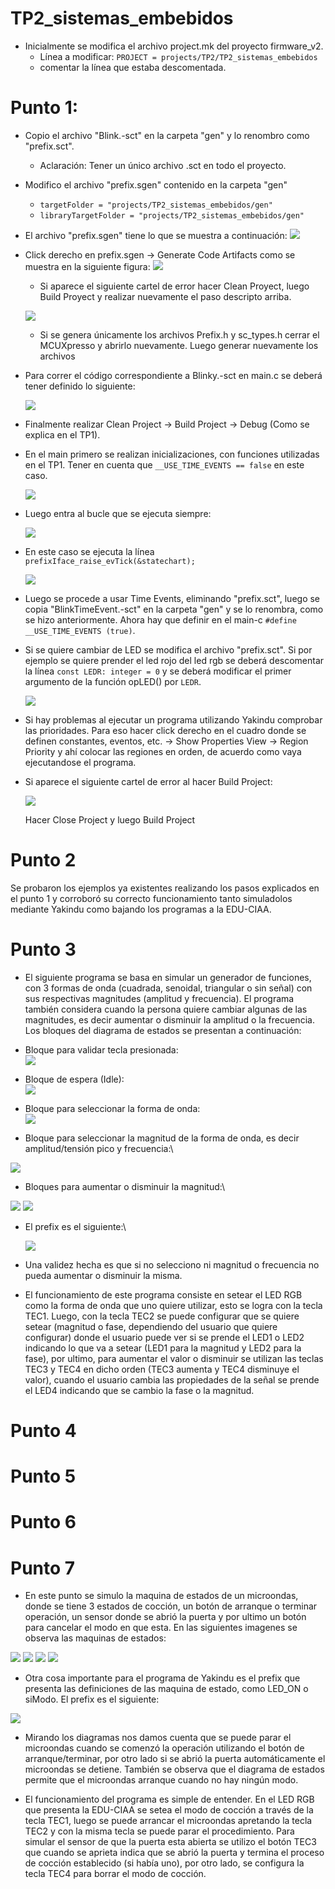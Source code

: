 # TP2_sistemas_embebidos

- Inicialmente se modifica el archivo project.mk del proyecto firmware_v2.
  - Línea a modificar: ```PROJECT = projects/TP2/TP2_sistemas_embebidos```
  - comentar la línea que estaba descomentada.
  
# Punto 1:

- Copio el archivo "Blink.-sct" en la carpeta "gen" y lo renombro como "prefix.sct".
  - Aclaración: Tener un único archivo .sct en todo el proyecto.
- Modifico el archivo "prefix.sgen" contenido en la carpeta "gen"
  -	```targetFolder = "projects/TP2_sistemas_embebidos/gen"```
  - ```libraryTargetFolder = "projects/TP2_sistemas_embebidos/gen"```
- El archivo "prefix.sgen" tiene lo que se muestra a continuación:
![](https://github.com/elmatus/TP2_sistemas_embebidos/blob/master/images/sgen.png)
- Click derecho en prefix.sgen -> Generate Code Artifacts como se muestra en la siguiente figura:
![](https://github.com/elmatus/TP2_sistemas_embebidos/blob/master/images/sgen-generateCode.png)
  - Si aparece el siguiente cartel de error hacer Clean Proyect, luego Build Proyect y realizar nuevamente el paso descripto arriba.
  
  ![](https://github.com/elmatus/TP2_sistemas_embebidos/blob/master/images/error_prefix_sgen.PNG)
  
  - Si se genera únicamente los archivos Prefix.h y sc_types.h cerrar el MCUXpresso y abrirlo nuevamente. Luego generar nuevamente los archivos
  
- Para correr el código correspondiente a Blinky.-sct en main.c se deberá tener definido lo siguiente: 

  ![](https://github.com/elmatus/TP2_sistemas_embebidos/blob/master/images/punto1_TimeEvents.PNG)
  
- Finalmente realizar Clean Project -> Build Project -> Debug (Como se explica en el TP1). 
  
- En el main primero se realizan inicializaciones, con funciones utilizadas en el TP1. Tener en cuenta que ```__USE_TIME_EVENTS == false```
  en este caso. 
  
  ![](https://github.com/elmatus/TP2_sistemas_embebidos/blob/master/images/punto1_main_init.PNG)
  
- Luego entra al bucle que se ejecuta siempre:

  ![](https://github.com/elmatus/TP2_sistemas_embebidos/blob/master/images/punto1_while.PNG)
  
- En este caso se ejecuta la línea ```prefixIface_raise_evTick(&statechart);```
  
  ![](https://github.com/elmatus/TP2_sistemas_embebidos/blob/master/images/punto1_raise_evTick.PNG)
  

- Luego se procede a usar Time Events, eliminando "prefix.sct", luego se copia "BlinkTimeEvent.-sct" en la carpeta "gen" y se lo
renombra, como se hizo anteriormente. Ahora hay que definir en el main-c ```#define __USE_TIME_EVENTS (true)```.

- Si se quiere cambiar de LED se modifica el archivo "prefix.sct". Si por ejemplo se quiere prender el led rojo del led rgb se deberá descomentar la línea ```const LEDR: integer = 0``` y se deberá modificar el primer argumento de la función opLED() por ```LEDR```. 

  ![](https://github.com/elmatus/TP2_sistemas_embebidos/blob/master/images/punto1_yakindu.PNG)

- Si hay problemas al ejecutar un programa utilizando Yakindu comprobar las prioridades. Para eso hacer click derecho en el cuadro donde se definen constantes, eventos, etc. -> Show Properties View -> Region Priority y ahí colocar las regiones en orden, de acuerdo como vaya ejecutandose el programa. 

- Si aparece el siguiente cartel de error al hacer Build Project:

  ![](https://github.com/elmatus/TP2_sistemas_embebidos/blob/master/images/error_build_project.jpeg)

  Hacer Close Project y luego Build Project

# Punto 2

Se probaron los ejemplos ya existentes realizando los pasos explicados en el punto 1 y corroboró su correcto funcionamiento tanto simuladolos mediante Yakindu como bajando los programas a la EDU-CIAA.

# Punto 3

 -  El siguiente programa se basa en simular un generador de funciones, con 3 formas de onda (cuadrada, senoidal, triangular o sin señal) con sus respectivas magnitudes (amplitud y frecuencia). El programa también considera cuando la persona quiere cambiar algunas de las magnitudes, es decir aumentar o disminuir la amplitud o la frecuencia. Los bloques del diagrama de estados se presentan a continuación:

  - Bloque para validar tecla presionada:\
 ![](https://github.com/elmatus/TP2_sistemas_embebidos/blob/master/images/generadorFunciones/tecx.png)

 - Bloque de espera (Idle):\
 ![](https://github.com/elmatus/TP2_sistemas_embebidos/blob/master/images/generadorFunciones/main-region.png)
 
 - Bloque para seleccionar la forma de onda:\
 ![](https://github.com/elmatus/TP2_sistemas_embebidos/blob/master/images/generadorFunciones/formaDeOnda.png)

- Bloque para seleccionar la magnitud de la forma de onda, es decir amplitud/tensión pico y frecuencia:\

 ![](https://github.com/elmatus/TP2_sistemas_embebidos/blob/master/images/generadorFunciones/magnitud.png)
 
 - Bloques para aumentar o disminuir la magnitud:\

 ![](https://github.com/elmatus/TP2_sistemas_embebidos/blob/master/images/generadorFunciones/down-magnitud.png)
 ![](https://github.com/elmatus/TP2_sistemas_embebidos/blob/master/images/generadorFunciones/up-magnitud.png)
 
- El prefix es el siguiente:\

  ![](https://github.com/elmatus/TP2_sistemas_embebidos/blob/master/images/generadorFunciones/prefix.png)
  
 - Una validez hecha es que si no selecciono ni magnitud o frecuencia no pueda aumentar o disminuir la misma.
  
- El funcionamiento de este programa consiste en setear el LED RGB como la forma de onda que uno quiere utilizar, esto se logra con la tecla TEC1. Luego, con la tecla TEC2 se puede configurar que se quiere setear (magnitud o fase, dependiendo del usuario que quiere configurar) donde el usuario puede ver si se prende el LED1 o LED2 indicando lo que va a setear (LED1 para la magnitud y LED2 para la fase), por ultimo, para aumentar el valor o disminuir se utilizan las teclas TEC3 y TEC4 en dicho orden (TEC3 aumenta y TEC4 disminuye el valor), cuando el usuario cambia las propiedades de la señal se prende el LED4 indicando que se cambio la fase o la magnitud.


# Punto 4


# Punto 5


# Punto 6


# Punto 7

- En este punto se simulo la maquina de estados de un microondas, donde se tiene 3 estados de cocción, un botón de arranque o terminar operación, un sensor donde se abrió la puerta y por ultimo un botón para cancelar el modo en que esta. En las siguientes imagenes se observa las maquinas de estados:

![](https://github.com/elmatus/TP2_sistemas_embebidos/blob/master/images/microondas/main-region.png)
![](https://github.com/elmatus/TP2_sistemas_embebidos/blob/master/images/microondas/arranque-terminar.png)
![](https://github.com/elmatus/TP2_sistemas_embebidos/blob/master/images/microondas/modos.png)
![](https://github.com/elmatus/TP2_sistemas_embebidos/blob/master/images/microondas/tecx.png)

- Otra cosa importante para el programa de Yakindu es el prefix que presenta las definiciones de las maquina de estado, como LED_ON o siModo. El prefix es el siguiente:

![](https://github.com/elmatus/TP2_sistemas_embebidos/blob/master/images/microondas/prefix.png)

- Mirando los diagramas nos damos cuenta que se puede parar el microondas cuando se comenzó la operación utilizando el botón de arranque/terminar,  por otro lado si se abrió la puerta automáticamente el microondas se detiene. También se observa que el diagrama de estados permite que el microondas arranque cuando no hay ningún modo.

- El funcionamiento del programa es simple de entender. En el LED RGB que presenta la EDU-CIAA se setea el modo de cocción a través de la tecla TEC1, luego se puede arrancar el microondas apretando la tecla TEC2 y con la misma tecla se puede parar el procedimiento. Para simular el sensor de que la puerta esta abierta se utilizo el botón TEC3 que cuando se aprieta indica que se abrió la puerta y termina el proceso de cocción establecido (si había uno), por otro lado, se configura la tecla TEC4 para borrar el modo de cocción.
